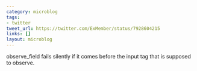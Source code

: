 ```yaml
---
category: microblog
tags:
- twitter
tweet_url: https://twitter.com/ExMember/status/7928604215
links: []
layout: microblog
---
```

observe_field fails silently if it comes before the input tag that is supposed to observe.
